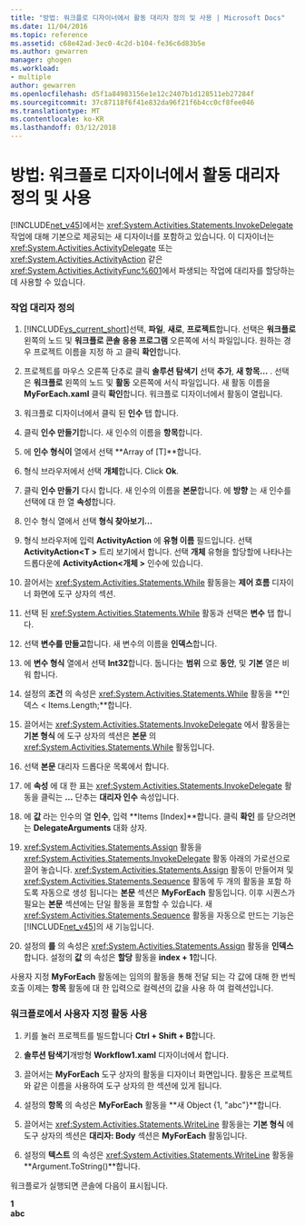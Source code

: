 ```yaml
---
title: "방법: 워크플로 디자이너에서 활동 대리자 정의 및 사용 | Microsoft Docs"
ms.date: 11/04/2016
ms.topic: reference
ms.assetid: c68e42ad-3ec0-4c2d-b104-fe36c6d83b5e
ms.author: gewarren
manager: ghogen
ms.workload:
- multiple
author: gewarren
ms.openlocfilehash: d5f1a84983156e1e12c2407b1d128511eb27284f
ms.sourcegitcommit: 37c87118f6f41e832da96f21f6b4cc0cf8fee046
ms.translationtype: MT
ms.contentlocale: ko-KR
ms.lasthandoff: 03/12/2018
---
```

# <a name="how-to-define-and-consume-activity-delegates-in-the-workflow-designer"></a>방법: 워크플로 디자이너에서 활동 대리자 정의 및 사용
[!INCLUDE[net_v45](../ide/includes/net_v45_md.md)]에서는 <xref:System.Activities.Statements.InvokeDelegate> 작업에 대해 기본으로 제공되는 새 디자이너를 포함하고 있습니다. 이 디자이너는 <xref:System.Activities.ActivityDelegate> 또는 <xref:System.Activities.ActivityAction> 같은 <xref:System.Activities.ActivityFunc%601>에서 파생되는 작업에 대리자를 할당하는 데 사용할 수 있습니다.  
  
### <a name="define-an-activity-delegate"></a>작업 대리자 정의  
  
1.  [!INCLUDE[vs_current_short](../code-quality/includes/vs_current_short_md.md)]선택, **파일**, **새로**, **프로젝트**합니다. 선택은 **워크플로** 왼쪽의 노드 및 **워크플로 콘솔 응용 프로그램** 오른쪽에 서식 파일입니다. 원하는 경우 프로젝트 이름을 지정 하 고 클릭 **확인**합니다.  
  
2.  프로젝트를 마우스 오른쪽 단추로 클릭 **솔루션 탐색기** 선택 **추가**, **새 항목...** . 선택은 **워크플로** 왼쪽의 노드 및 **활동** 오른쪽에 서식 파일입니다. 새 활동 이름을 **MyForEach.xaml** 클릭 **확인**합니다. 워크플로 디자이너에서 활동이 열립니다.  
  
3.  워크플로 디자이너에서 클릭 된 **인수** 탭 합니다.  
  
4.  클릭 **인수 만들기**합니다. 새 인수의 이름을 **항목**합니다.  
  
5.  에 **인수 형식이** 열에서 선택 **Array of [T]**합니다.  
  
6.  형식 브라우저에서 선택 **개체**합니다. Click **Ok**.  
  
7.  클릭 **인수 만들기** 다시 합니다. 새 인수의 이름을 **본문**합니다. 에 **방향** 는 새 인수를 선택에 대 한 열 **속성**합니다.  
  
8.  인수 형식 열에서 선택 **형식 찾아보기...**  
  
9. 형식 브라우저에 입력 **ActivityAction** 에 **유형 이름** 필드입니다. 선택 **ActivityAction\<T >** 트리 보기에서 합니다. 선택 **개체** 유형을 할당할에 나타나는 드롭다운에 **ActivityAction\<개체 >** 인수에 있습니다.  
  
10. 끌어서는 <xref:System.Activities.Statements.While> 활동을는 **제어 흐름** 디자이너 화면에 도구 상자의 섹션.  
  
11. 선택 된 <xref:System.Activities.Statements.While> 활동과 선택은 **변수** 탭 합니다.  
  
12. 선택 **변수를 만들고**합니다. 새 변수의 이름을 **인덱스**합니다.  
  
13. 에 **변수 형식** 열에서 선택 **Int32**합니다. 둡니다는 **범위** 으로 **동안**, 및 **기본** 열은 비워 합니다.  
  
14. 설정의 **조건** 의 속성은 <xref:System.Activities.Statements.While> 활동을 **인덱스 < Items.Length;**합니다.  
  
15. 끌어서는 <xref:System.Activities.Statements.InvokeDelegate> 에서 활동을는 **기본 형식** 에 도구 상자의 섹션은 **본문** 의 <xref:System.Activities.Statements.While> 활동입니다.  
  
16. 선택 **본문** 대리자 드롭다운 목록에서 합니다.  
  
17. 에 **속성** 에 대 한 표는 <xref:System.Activities.Statements.InvokeDelegate> 활동을 클릭는 **...**  단추는 **대리자 인수** 속성입니다.  
  
18. 에 **값** 라는 인수의 열 **인수**, 입력 **Items [Index]**합니다. 클릭 **확인** 를 닫으려면는 **DelegateArguments** 대화 상자.  
  
19. <xref:System.Activities.Statements.Assign> 활동을 <xref:System.Activities.Statements.InvokeDelegate> 활동 아래의 가로선으로 끌어 놓습니다. <xref:System.Activities.Statements.Assign> 활동이 만들어져 및 <xref:System.Activities.Statements.Sequence> 활동에 두 개의 활동을 포함 하도록 자동으로 생성 됩니다는 **본문** 섹션은 **MyForEach** 활동입니다. 이후 시퀀스가 필요는 **본문** 섹션에는 단일 활동을 포함할 수 있습니다. 새 <xref:System.Activities.Statements.Sequence> 활동을 자동으로 만드는 기능은 [!INCLUDE[net_v45](../ide/includes/net_v45_md.md)]의 새 기능입니다.  
  
20. 설정의 **를** 의 속성은 <xref:System.Activities.Statements.Assign> 활동을 **인덱스**합니다. 설정의 **값** 의 속성은 **할당** 활동을 **index + 1**합니다.  
  
 사용자 지정 **MyForEach** 활동에는 임의의 활동을 통해 전달 되는 각 값에 대해 한 번씩 호출 이제는 **항목** 활동에 대 한 입력으로 컬렉션의 값을 사용 하 여 컬렉션입니다.  
  
### <a name="use-the-custom-activity-in-a-workflow"></a>워크플로에서 사용자 지정 활동 사용  
  
1.  키를 눌러 프로젝트를 빌드합니다 **Ctrl + Shift + B**합니다.  
  
2.  **솔루션 탐색기**개방형 **Workflow1.xaml** 디자이너에서 합니다.  
  
3.  끌어서는 **MyForEach** 도구 상자의 활동을 디자이너 화면입니다. 활동은 프로젝트와 같은 이름을 사용하여 도구 상자의 한 섹션에 있게 됩니다.  
  
4.  설정의 **항목** 의 속성은 **MyForEach** 활동을 **새 Object {1, "abc"}**합니다.  
  
5.  끌어서는 <xref:System.Activities.Statements.WriteLine> 활동을는 **기본 형식** 에 도구 상자의 섹션은 **대리자: Body** 섹션은 **MyForEach** 활동입니다.  
  
6.  설정의 **텍스트** 의 속성은 <xref:System.Activities.Statements.WriteLine> 활동을 **Argument.ToString()**합니다.  
  
 워크플로가 실행되면 콘솔에 다음이 표시됩니다.  
  
 **1**   
**abc**
